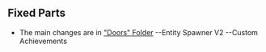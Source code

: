 ## Fixed Parts
- The main changes are in ["Doors" Folder](https://github.com/Focuslol666/Utilities/tree/patch-1/Doors/)
--Entity Spawner V2
--Custom Achievements
